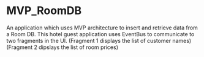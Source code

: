 # MVP_RoomDB
An application which uses MVP architecture to insert and retrieve data from a Room DB. 
This hotel guest application uses EventBus to communicate to two fragments in the UI.
(Fragment 1 displays the list of customer names)
(Fragment 2 dipslays the list of room prices)
